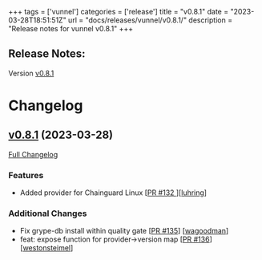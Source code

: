 +++
tags = ['vunnel']
categories = ['release']
title = "v0.8.1"
date = "2023-03-28T18:51:51Z"
url = "docs/releases/vunnel/v0.8.1/"
description = "Release notes for vunnel v0.8.1"
+++

## Release Notes:
Version [v0.8.1](https://github.com/anchore/vunnel/releases/tag/v0.8.1)

# Changelog

## [v0.8.1](https://github.com/anchore/vunnel/tree/v0.8.1) (2023-03-28)

[Full Changelog](https://github.com/anchore/vunnel/compare/v0.8.0...v0.8.1)

### Features

- Added provider for Chainguard Linux [[PR #132 ](https://github.com/anchore/vunnel/pull/132)][[luhring](https://github.com/luhring)]
### Additional Changes

- Fix grype-db install within quality gate [[PR #135](https://github.com/anchore/vunnel/pull/135)] [[wagoodman](https://github.com/wagoodman)]
- feat: expose function for provider->version map [[PR #136](https://github.com/anchore/vunnel/pull/136)] [[westonsteimel](https://github.com/westonsteimel)]
